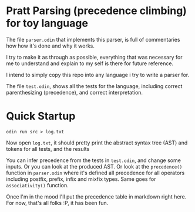 
# Pratt Parsing (precedence climbing) for toy language

The file `parser.odin` that implements this parser, is full of commentaries how how it's done and why it works.

I try to make it as through as possible, everything that was necessary for me to understand and explain to my self is there for future reference. 

I intend to simply copy this repo into any language i try to write a parser for.

The file `test.odin`, shows all the tests for the language, including correct parenthesizing (precedence), and correct interpretation.


# Quick Startup
`odin run src > log.txt`

Now open ``log.txt``, it should pretty print the abstract syntax tree (AST) and tokens for all tests, and the results

You can infer precedence from the tests in `test.odin`, and change some inputs. Or you can look at the produced AST. Or look at the `precedence()` function in `parser.odin` where it's defined all precedence for all operators including postfix, prefix, infix and mixfix types. Same goes for `associativity()` function.

Once I'm in the mood I'll put the precedence table in markdown right here. For now, that's all folks :P, it has been fun.


